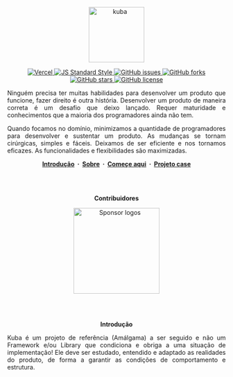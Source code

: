 <p align="center">
  <a href="https://kuba.engineer" target="_blank" rel="noopener">
    <img width="128" src="https://user-images.githubusercontent.com/35740192/130795916-f2064dcf-8541-45c9-85c5-ca06df71990f.png" alt="kuba">
  </a>
</p>

<p align="center">
  <a href="https://github.com/deMGoncalves/kuba">
    <img src="https://vercelbadge.vercel.app/api/demgoncalves/kuba" alt="Vercel" />
  </a>
  <a href="http://standardjs.com">
    <img src="https://img.shields.io/badge/code%20style-standard-brightgreen.svg" alt="JS Standard Style" />
  </a>
  <a href="https://github.com/deMGoncalves/kuba/issues">
    <img src="https://img.shields.io/github/issues/deMGoncalves/kuba" alt="GitHub issues" />
  </a>
  <a href="https://github.com/deMGoncalves/kuba/network">
    <img src="https://img.shields.io/github/forks/deMGoncalves/kuba" alt="GitHub forks" />
  </a>
  <a href="https://github.com/deMGoncalves/kuba/stargazers">
    <img src="https://img.shields.io/github/stars/deMGoncalves/kuba" alt="GitHub stars" />
  </a>
  <a href="https://github.com/deMGoncalves/kuba">
    <img src="https://img.shields.io/github/license/deMGoncalves/kuba" alt="GitHub license" />
  </a>
</p>

<p align="justify">
  Ninguém precisa ter muitas habilidades para desenvolver um produto que funcione, fazer direito é outra história. Desenvolver um produto de maneira correta é um desafio que deixo lançado. Requer maturidade e conhecimentos que a maioria dos programadores ainda não tem.
</p>

<p align="justify">
  Quando focamos no domínio, minimizamos a quantidade de programadores para desenvolver e sustentar um produto. As mudanças se tornam cirúrgicas, simples e fáceis. Deixamos de ser eficiente e nos tornamos eficazes. As funcionalidades e flexibilidades são maximizadas.
</p>

<p align="center">
  <strong>
    <a href="https://github.com/deMGoncalves/kuba">Introdução</a> &nbsp;·&nbsp;
    <a href="https://github.com/deMGoncalves/kuba">Sobre</a> &nbsp;·&nbsp;
    <a href="https://github.com/deMGoncalves/kuba">Começe aqui</a> &nbsp;·&nbsp;
    <a href="https://assemblyscript.org/examples.html">Projeto case</a>
  </strong>
</p>

<br />
<br />

<p align="center">
  <strong>Contribuidores</strong>
</p>

<p align="center">
  <a href="https://github.com/deMGoncalves/kuba/graphs/contributors">
    <img src="https://user-images.githubusercontent.com/35740192/130800331-2f7aef4c-00f1-4396-9fbd-a029b40c0888.png" alt="Sponsor logos" width="198" />
  </a>
</p>

<br />
<br />

<p align="center">
  <strong>Introdução</strong>
</p>

<p align="justify">
  Kuba é um projeto de referência (Amálgama) a ser seguido e não um Framework e/ou Library que condiciona e obriga a uma situação de implementação! Ele deve ser estudado, entendido e adaptado as realidades do produto, de forma a garantir as condições de comportamento e estrutura.
</p>
